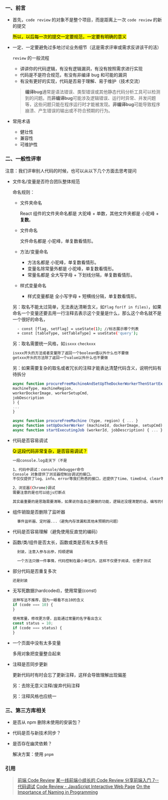 ### 一、前言

- 首先，`code review` 的对象不是整个项目，而是距离上一次 `code review` 的新的提交

  <mark>所以，以后每一次的提交一定要规范，一定要有明确的意义</mark>

- 一定、一定要避免过多地讨论业务细节（这是需求评审或需求反讲该干的活）

  `review` 的一般流程

  - 讲讲你的代码逻辑，有没有逻辑漏洞，有没有按照需求进行实现
  - 代码是不是符合规范，有没有非编译 bug 和可能的漏洞
  - 有没有更好的实现，代码是否易于理解、易于维护（技术交流）

  > **编译bug**通常是语法错误、类型错误或其他静态代码分析工具可以检测到的问题。而**非编译bug**可能涉及逻辑错误、运行时异常、并发问题等，这些问题只能在程序运行时才能被发现。**非编译bug**可能导致程序崩溃、产生错误的输出或不符合预期的行为。

- 常用术语
  - 健壮性
  - 兼容性
  - 可维护性

### 二、一般性评审

注意：我们评审别人代码的时候，也可以从以下几个方面去思考提问

- 文件名/变量是否符合团队整体规范

  命名规则：

  - 文件夹命名

    React 组件的文件夹命名都是 大驼峰 + 单数，其他文件夹都是 小驼峰 + **复数**。

  - 文件命名

    文件命名都是 小驼峰，单复数看情形。

  - 方法/变量命名

    - 方法名都是 小驼峰，单复数看情形。
    - 变量名除常量外都是 小驼峰，单复数看情形。
    - 常量名都是 全大写字母 + 下划线分隔，单复数看情形。

  - 样式变量命名
    - 样式变量都是 全小写字母 + 短横线分隔，单复数看情形。

  另：取名不能太过简单，无法表达清晰含义，如`flag` `for(f in files)`，如果命名一个变量还要去用一行注释去表示这个变量是什么，那么这个命名就不是一个很好的命名，

  ```bash
    - const [flag, setFlag] = useState(1); //标志展示哪个列表
    + const [tableType, setTableType] = useState('query');
  ```

  另：取名需要统一风格，如`isxxx` `checkxxx`

  ```bash
  isxxx开头的方法或者变量除了返回一个boolean值以外什么也不要做
  getxxx开头的方法除了返回一个value以外什么也不要做
  ```

  另：如果需要复杂的取名或者冗长的注释才能表达清楚代码含义，说明代码有待拆分

  ```js
  async function procureFreeMachineAndSetUpTheDockerWorkerThenStartExecutingTheJob (
  machineType, machineRegion,
  workerDockerImage, workerSetupCmd,
  jobDescription
  ) {
  ...
  }
  ```

  ```js
  async function procureFreeMachine (type, region) { ... }
  async function setUpDockerWorker (machineId, dockerImage, setupCmd) { ... }
  async function startExecutingJob (workerId, jobDescription) { ... }
  ```

- 代码是否容易调试

  <mark>Q:这段代码非常复杂，是否容易调试？</mark>

  ```bash
  一段console.log走天下（不是

  1、代码中调试：console/debugger命令
  Console 对象提供了浏览器控制台调试的接口。
  不仅仅提供了log、info、error等我们熟悉的接口，还提供了time、timeEnd、clear等24个丰富的接口。

  2、浏览器(Chrome)调试
  需要注意的是也可以给js打断点

  其实最重要的是思路需要清晰，如果说你连自己要做的功能，逻辑还没理清楚的话，编写的代码质量不会高，同时调试性能也会随着下降。

  ```

- 组件销毁是否删除了监听器

  ```bash
    事件监听器、定时器...（避免内存泄漏和其他未预期的问题）
  ```

- 代码是否容易理解（避免使用反直觉的编码）
- 函数/类/组件是否太长，函数或类是否有太多责任

  ```bash
    封装，注意入参与出参，捋顺逻辑

    一个方法只做一件事情，代码控制在最小单位内，这样不仅便于阅读、也便于测试
  ```

- 部分代码是否重复多次

  ```bash
  还是封装
  ```

- 无写死数据(hardcoded)，使用常量(const)

  ```js
  这种写法不推荐，因为一眼看不出10的含义
  if (code === 10) {
  }

  使用常量，修改更方便，且能通过常量的名字看出含义
  const status = 10;
  if (code === status) {
  }
  ```

- 一个页面中没有太多变量

  多用对象把变量整合起来

- 注释是否同步更新

  更新代码时有时会忘了更新注释，这样会导致理解出现偏差

  另：去除无意义注释/废弃代码注释

  另：注释风格也应统一

### 三、第三方库相关

- 是否从 npm 删除未使用的安装包？

- 代码是否与新技术同步？

- 是否存在幽灵依赖？

  解决方案：使用 `pnpm`

### 引用

> [前端 Code Review](https://juejin.cn/post/6844903913984884750) [某一线前端小组长的 Code Review 分享](https://juejin.cn/post/7052570403029385253#comment)[前端入门 7--代码调试](https://godbasin.github.io/2018/05/13/front-end-7-debug/) [Code Review - JavaScript Interactive Web Page](https://www.youtube.com/watch?v=UphEnjnoxSg) [On the Importance of Naming in Programming](https://wasp-lang.dev/blog/2023/10/12/on-importance-of-naming-in-programming)
